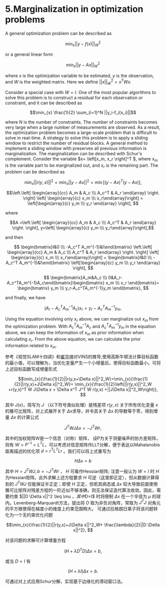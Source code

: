 # 5.Marginalization in optimization problems
A general optimization problem can be described as

$$ \min_{x}{||y- f(x)||^2_W} $$

or a general linear form

$$\min_{x}{||y- Ax||^2_W} $$

where $x$ is the optimization variable to be estimated, $y$ is the observation, and $W$ is the weighted matrix. Here we define $||x||^2_W=x^T W x$.

Consider a special case with $W=I$. One of the most popular algorithms to solve this problem is to construct a residual for each observation or constraint, and it can be described as 

$$\min_{x} \frac{1}{2} \sum_{i=1}^N ||y_i-f_i(x_i)||$$

where $N$ is the number of constraints. The number of constraints becomes very large when a large number of measurements are observed. As a result, the optimization problem becomes a large-scale problem that is difficult to solve in real-time. A strategy to solve this problem is to apply a sliding window to restrict the number of residual blocks. A general method to implement a sliding window with preserves all previous information is marginalization. The marginalization can be described with Schur's complement. Consider the variable $x= \left[x_m, x_r \right]^T $, where $x_m$ is the variable part to be marginalized out, and $x_r$ is the remaining part. The problem can be described as

$$\min_{x}{||r(y,x)||^2}=\min_{x}{||y- Ax||^2}= \min \left[\left(y- Ax \right) ^T \left(y- Ax \right) \right],  $$

$$\left.\left[ \begin{array}{cc} A_m & A_c \\\ A_c^T & A_r \end{array} \right. \right] \left[ \begin{array}{c} x_m \\\ x_r\end{array}\right] = \left[\begin{array}{c} y_m \\\ y_r \end{array} \right],
$$

where 

$$A =\left.\left[ \begin{array}{cc} A_m & A_c \\\ A_c^T & A_r \end{array} \right. \right], y=\left[ \begin{array}{c} y_m \\\ y_r\end{array}\right],$$

and then

$$ \begin{bmatrix}I&0 \\\ -A_c^T A_m^{-1}&I\end{bmatrix} \left.\left[ \begin{array}{cc} A_m & A_c \\\ A_c^T & A_r \end{array} \right. \right] \left[ \begin{array}{c} x_m \\\ x_r\end{array}\right] = \begin{bmatrix}I&0 \\\ -A_c^T A_m^{-1}&I\end{bmatrix}  \left[\begin{array}{c} y_m \\\ y_r \end{array} \right],
$$

$$
\begin{bmatrix}A_m&A_c \\\ 0&A_r-A_c^TA_m^{-1}A_c\end{bmatrix}\begin{bmatrix} x_m \\\ x_r \end{bmatrix}= \begin{bmatrix} y_m \\\ y_r-A_c^TA_m^{-1}y_m \end{bmatrix},
$$

and finally, we have

$$ 
\left(A_r- A_c^T A_m^{-1} A_c \right) x_r= y_r-A_c^TA_m^{-1} y_m.
$$

Using the equation involving only $x_r$ above, we can marginalize out $x_m$ from the optimization problem. With $A_c^T A_m^{-1} A_c$ and $A_c^TA_m^{-1} y_m$ in the equation above, we can keep the information of $x_m$ as prior information when calculating $x_r$. From the above equation, we can calculate the prior information related to $x_m$. 

参考《视觉SLAM十四讲》和[崔华坤](https://github.com/StevenCui/VIO-Doc/blob/master/VINS%E8%AE%BA%E6%96%87%E6%8E%A8%E5%AF%BC%E5%8F%8A%E4%BB%A3%E7%A0%81%E8%A7%A3%E6%9E%90_V13_190317.pdf)对VINS的推导,使用高斯牛顿法计算目标函数的最小值，可以理解为，当优化变量产生一个小增量后，使得目标函数最小。可将上述目标函数写成增量形式

$$\min_{x}{\frac{1}{2}||r(y,x+\Delta x)||^2_W}=\min_{x}{\frac{1}{2}||r(y,x)+J\Delta x||^2_W}= \min_{x}{\frac{1}{2}\left(||r(y,x)||^2_W +r(y,x)^T W J\Delta x + \Delta x^T J^T W r(y,x)  +||J\Delta x||^2_W\right)}, $$

其中 $J(x)$，简写为 $J$ （以下符号类似处理）是残差项 $r(y,x)$ 关于所有优化变量 $x$ 的雅可比矩阵，对上式展开关于 $\Delta x$求导，并令其关于 $\Delta x$ 的导数等于零，得到增量 $\Delta x$ 的计算公式

$$J^TWJ\Delta x=-J^TWr, $$

其中的加权矩阵W是一个信息（对称）矩阵， 设P为关于测量噪声的协方差矩阵，则有 $W=P^{-1}=L^TL$，可以考虑对信息矩阵作LLT分解，便于表达以Mahalanobis距离描述的优化项 $d=r^T L^T Lr$ 。我们可以将上式重写为

$$H \Delta x = b$$

其中 $H=J^TWJ, b=-J^TWr$ ， $H$ 可看作Hessian矩阵; 注意一般认为 $W=I$ 时 $H$ 为Hessian矩阵。此外求解上述方程要求 $H$ 可逆（这里即正定），但从数据计算得到的 $J^TWJ$ 仅能保证半正定；即使 $H$ 正定，但若其病态或 $\Delta x$ 较大导致前面使用雅可比矩阵对残差方程的一阶近似不够准确，则无法保证迭代算法收敛。因此，需要约束 $||D \Delta x||^2 \leq \mu $，其中$D=I$ 时将限制 $\Delta x$ 在一个半径为 $\mu$ 的球内。Levenberg–Marquardt方法，提出将 $D$ 取为非负对角阵，常取为 $J^T J$ 对角元的平方根使得在梯度小的维度上约束范围稍大。 可通过拉格朗日乘子将该问题转化为一个无约束优化问题

$$\min_{x}{\frac{1}{2}||r(y,x)+J\Delta x||^2_W+ \frac{\lambda}{2}||D \Delta x||^2}, $$

对该问题的求解可计算增量方程

$$\left(H+\lambda D^TD \right) \Delta x = b,$$

或当 $D=I$ 有

$$\left(H+\lambda I \right) \Delta x = b.$$

可通过对上式应用Schur分解，实现基于边缘化的滑动窗口法。
